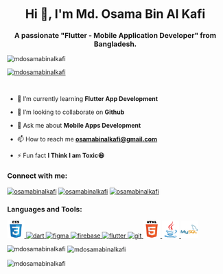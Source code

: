 <h1 align="center">Hi 👋, I'm Md. Osama Bin Al Kafi</h1>
<h3 align="center">A passionate "Flutter - Mobile Application Developer" from Bangladesh.</h3>

<p align="left"> <img src="https://komarev.com/ghpvc/?username=mdosamabinalkafi&label=Profile%20views&color=0e75b6&style=flat" alt="mdosamabinalkafi" /> </p>

<p align="left"> <a href="https://github.com/ryo-ma/github-profile-trophy"><img src="https://github-profile-trophy.vercel.app/?username=mdosamabinalkafi" alt="mdosamabinalkafi" /></a> </p>

<p align="left"> <a href="https://twitter.com/" target="blank"><img src="https://img.shields.io/twitter/follow/?logo=twitter&style=for-the-badge" alt="" /></a> </p>

- 🌱 I’m currently learning **Flutter App Development**

- 👯 I’m looking to collaborate on **Github**

- 💬 Ask me about **Mobile Apps Development**

- 📫 How to reach me **osamabinalkafi@gmail.com**

- ⚡ Fun fact **I Think I am Toxic😆**

<h3 align="left">Connect with me:</h3>
<p align="left">
<a href="https://linkedin.com/in/osamabinalkafi" target="blank"><img align="center" src="https://raw.githubusercontent.com/rahuldkjain/github-profile-readme-generator/master/src/images/icons/Social/linked-in-alt.svg" alt="osamabinalkafi" height="30" width="40" /></a>
<a href="https://fb.com/osamabinalkafi" target="blank"><img align="center" src="https://raw.githubusercontent.com/rahuldkjain/github-profile-readme-generator/master/src/images/icons/Social/facebook.svg" alt="osamabinalkafi" height="30" width="40" /></a>
<a href="https://www.behance.net/osamabinalkafi" target="blank"><img align="center" src="https://raw.githubusercontent.com/rahuldkjain/github-profile-readme-generator/master/src/images/icons/Social/behance.svg" alt="osamabinalkafi" height="30" width="40" /></a>
</p>

<h3 align="left">Languages and Tools:</h3>
<p align="left"> <a href="https://www.w3schools.com/css/" target="_blank" rel="noreferrer"> <img src="https://raw.githubusercontent.com/devicons/devicon/master/icons/css3/css3-original-wordmark.svg" alt="css3" width="40" height="40"/> </a> <a href="https://dart.dev" target="_blank" rel="noreferrer"> <img src="https://www.vectorlogo.zone/logos/dartlang/dartlang-icon.svg" alt="dart" width="40" height="40"/> </a> <a href="https://www.figma.com/" target="_blank" rel="noreferrer"> <img src="https://www.vectorlogo.zone/logos/figma/figma-icon.svg" alt="figma" width="40" height="40"/> </a> <a href="https://firebase.google.com/" target="_blank" rel="noreferrer"> <img src="https://www.vectorlogo.zone/logos/firebase/firebase-icon.svg" alt="firebase" width="40" height="40"/> </a> <a href="https://flutter.dev" target="_blank" rel="noreferrer"> <img src="https://www.vectorlogo.zone/logos/flutterio/flutterio-icon.svg" alt="flutter" width="40" height="40"/> </a> <a href="https://git-scm.com/" target="_blank" rel="noreferrer"> <img src="https://www.vectorlogo.zone/logos/git-scm/git-scm-icon.svg" alt="git" width="40" height="40"/> </a> <a href="https://www.w3.org/html/" target="_blank" rel="noreferrer"> <img src="https://raw.githubusercontent.com/devicons/devicon/master/icons/html5/html5-original-wordmark.svg" alt="html5" width="40" height="40"/> </a> <a href="https://www.java.com" target="_blank" rel="noreferrer"> <img src="https://raw.githubusercontent.com/devicons/devicon/master/icons/java/java-original.svg" alt="java" width="40" height="40"/> </a> <a href="https://www.mysql.com/" target="_blank" rel="noreferrer"> <img src="https://raw.githubusercontent.com/devicons/devicon/master/icons/mysql/mysql-original-wordmark.svg" alt="mysql" width="40" height="40"/> </a> </p>

<p><img align="left" src="https://github-readme-stats.vercel.app/api/top-langs?username=mdosamabinalkafi&show_icons=true&locale=en&layout=compact" alt="mdosamabinalkafi" /></p>

<p>&nbsp;<img align="center" src="https://github-readme-stats.vercel.app/api?username=mdosamabinalkafi&show_icons=true&locale=en" alt="mdosamabinalkafi" /></p>

<p><img align="center" src="https://github-readme-streak-stats.herokuapp.com/?user=mdosamabinalkafi&" alt="mdosamabinalkafi" /></p>
